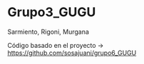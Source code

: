 # Grupo3_GUGU
Sarmiento, Rigoni, Murgana

Código basado en el proyecto -> https://github.com/sosajuani/grupo6_GUGU
